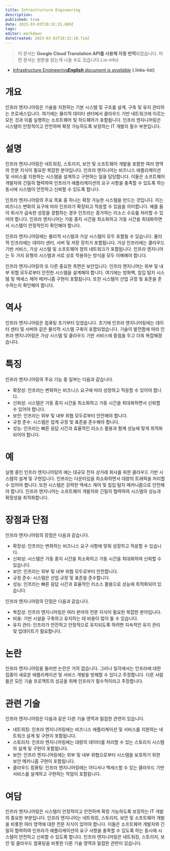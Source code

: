 ```yaml
---
title: Infrastructure Engineering
description: 
published: true
date: 2023-03-03T10:32:25.889Z
tags: 
editor: markdown
dateCreated: 2023-03-03T10:32:18.714Z
---
```


> 이 문서는 **Google Cloud Translation API를 사용해 자동 번역**되었습니다.
어떤 문서는 원문을 읽는게 나을 수도 있습니다.{.is-info}



- [Infrastructure Engineering***English** document is available*](/en/Knowledge-base/Dictionary/infrastructure-engineering)
{.links-list}
# 개요

인프라 엔지니어링은 기술을 지원하는 기본 시스템 및 구조를 설계, 구축 및 유지 관리하는 프로세스입니다. 여기에는 물리적 데이터 센터에서 클라우드 기반 네트워크에 이르는 모든 것과 이를 실행하는 소프트웨어 및 하드웨어가 포함됩니다. 인프라 엔지니어링은 시스템이 안정적이고 안전하며 확장 가능하도록 보장하는 IT 개발의 필수 부분입니다.

# 설명

인프라 엔지니어링은 네트워킹, 스토리지, 보안 및 소프트웨어 개발을 포함한 여러 영역의 전문 지식이 필요한 복잡한 분야입니다. 인프라 엔지니어는 비즈니스 애플리케이션 및 서비스를 지원하는 시스템을 설계하고 구현하는 일을 담당합니다. 이들은 소프트웨어 개발자와 긴밀히 협력하여 인프라가 애플리케이션의 요구 사항을 충족할 수 있도록 하는 동시에 시스템이 안전하고 신뢰할 수 있도록 합니다.

인프라 엔지니어링의 주요 목표 중 하나는 확장 가능한 시스템을 만드는 것입니다. 이는 비즈니스 변화의 요구에 따라 인프라가 확장되고 적응할 수 있음을 의미합니다. 예를 들어 회사가 급속한 성장을 경험하는 경우 인프라는 증가하는 리소스 수요를 처리할 수 있어야 합니다. 인프라 엔지니어는 가동 중지 시간을 최소화하고 가동 시간을 최대화하면서 시스템이 안정적인지 확인해야 합니다.

인프라 엔지니어링에는 물리적 시스템과 가상 시스템이 모두 포함될 수 있습니다. 물리적 인프라에는 데이터 센터, 서버 및 저장 장치가 포함됩니다. 가상 인프라에는 클라우드 기반 서비스, 가상 시스템 및 소프트웨어 정의 네트워크가 포함됩니다. 인프라 엔지니어는 두 가지 유형의 시스템과 서로 상호 작용하는 방식을 모두 이해해야 합니다.

인프라 엔지니어링의 또 다른 중요한 측면은 보안입니다. 인프라 엔지니어는 외부 및 내부 위협 모두로부터 안전한 시스템을 설계해야 합니다. 여기에는 방화벽, 침입 탐지 시스템 및 액세스 제어 메커니즘 구현이 포함됩니다. 또한 시스템이 산업 규정 및 표준을 준수하는지 확인해야 합니다.

# 역사

인프라 엔지니어링은 컴퓨팅 초기부터 있었습니다. 초기에 인프라 엔지니어링에는 데이터 센터 및 서버와 같은 물리적 시스템 구축이 포함되었습니다. 기술이 발전함에 따라 인프라 엔지니어링은 가상 시스템 및 클라우드 기반 서비스에 중점을 두고 더욱 복잡해졌습니다.

# 특징

인프라 엔지니어링의 주요 기능 중 일부는 다음과 같습니다.

- 확장성: 인프라는 변화하는 비즈니스 요구에 따라 성장하고 적응할 수 있어야 합니다.
- 신뢰성: 시스템은 가동 중지 시간을 최소화하고 가동 시간을 최대화하면서 신뢰할 수 있어야 합니다.
- 보안: 인프라는 외부 및 내부 위협 모두로부터 안전해야 합니다.
- 규정 준수: 시스템은 업계 규정 및 표준을 준수해야 합니다.
- 성능: 인프라는 빠른 응답 시간과 효율적인 리소스 활용과 함께 성능에 맞게 최적화되어야 합니다.

# 예

실행 중인 인프라 엔지니어링의 예는 대규모 전자 상거래 회사를 위한 클라우드 기반 시스템의 설계 및 구현입니다. 인프라는 다운타임을 최소화하면서 대량의 트래픽을 처리할 수 있어야 합니다. 또한 시스템은 강력한 액세스 제어 및 침입 탐지 메커니즘으로 안전해야 합니다. 인프라 엔지니어는 소프트웨어 개발자와 긴밀히 협력하여 시스템의 성능과 확장성을 최적화합니다.

# 장점과 단점

인프라 엔지니어링의 장점은 다음과 같습니다.

- 확장성: 인프라는 변화하는 비즈니스 요구 사항에 맞춰 성장하고 적응할 수 있습니다.
- 신뢰성: 시스템은 가동 중지 시간을 최소화하고 가동 시간을 최대화하여 신뢰할 수 있습니다.
- 보안: 인프라는 외부 및 내부 위협 모두로부터 안전합니다.
- 규정 준수: 시스템은 산업 규정 및 표준을 준수합니다.
- 성능: 인프라는 빠른 응답 시간과 효율적인 리소스 활용으로 성능에 최적화되어 있습니다.

인프라 엔지니어링의 단점은 다음과 같습니다.

- 복잡성: 인프라 엔지니어링은 여러 분야의 전문 지식이 필요한 복잡한 분야입니다.
- 비용: 기반 시설을 구축하고 유지하는 데 비용이 많이 들 수 있습니다.
- 유지 관리: 인프라가 안전하고 안정적으로 유지되도록 하려면 지속적인 유지 관리 및 업데이트가 필요합니다.

# 논란

인프라 엔지니어링을 둘러싼 논란은 거의 없습니다. 그러나 일각에서는 인프라에 대한 집중이 새로운 애플리케이션 및 서비스 개발을 방해할 수 있다고 주장합니다. 다른 사람들은 모든 기술 프로젝트의 성공을 위해 인프라가 필수적이라고 주장합니다.

# 관련 기술

인프라 엔지니어링은 다음과 같은 다른 기술 영역과 밀접한 관련이 있습니다.

- 네트워킹: 인프라 엔지니어링에는 비즈니스 애플리케이션 및 서비스를 지원하는 네트워크 설계 및 구현이 포함됩니다.
- 스토리지: 인프라 엔지니어링에는 대량의 데이터를 처리할 수 있는 스토리지 시스템의 설계 및 구현이 포함됩니다.
- 보안: 인프라 엔지니어링에는 외부 및 내부 위협으로부터 시스템을 보호하기 위한 보안 메커니즘 구현이 포함됩니다.
- 클라우드 컴퓨팅: 인프라 엔지니어링에는 어디서나 액세스할 수 있는 클라우드 기반 서비스를 설계하고 구현하는 작업이 포함됩니다.

# 여담

인프라 엔지니어링은 시스템이 안정적이고 안전하며 확장 가능하도록 보장하는 IT 개발의 중요한 부분입니다. 인프라 엔지니어는 네트워킹, 스토리지, 보안 및 소프트웨어 개발을 비롯한 여러 영역에 대한 전문 지식이 있어야 합니다. 이들은 소프트웨어 개발자와 긴밀히 협력하여 인프라가 애플리케이션의 요구 사항을 충족할 수 있도록 하는 동시에 시스템이 안전하고 신뢰할 수 있도록 합니다. 인프라 엔지니어링은 네트워킹, 스토리지, 보안 및 클라우드 컴퓨팅을 비롯한 다른 기술 영역과 밀접한 관련이 있습니다.